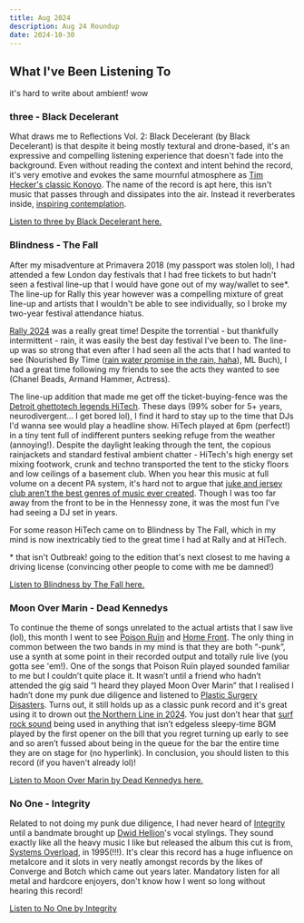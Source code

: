 ```yaml
---
title: Aug 2024
description: Aug 24 Roundup
date: 2024-10-30
---
```


## What I've Been Listening To

it's hard to write about ambient! wow

### three - Black Decelerant

What draws me to Reflections Vol. 2: Black Decelerant (by Black Decelerant) is that despite it being mostly textural and drone-based, it's an expressive and compelling listening experience that doesn't fade into the background. Even without reading the context and intent behind the record, it's very emotive and evokes the same mournful atmosphere as [Tim Hecker's classic Konoyo](https://www.youtube.com/watch?v=90unmGG4eKI). The name of the record is apt here, this isn't music that passes through and dissipates into the air. Instead it reverberates inside, [inspiring contemplation](https://www.youtube.com/watch?v=1DsjL-NMXxY). 

[Listen to three by Black Decelerant here.](https://blackdecelerant.bandcamp.com/album/reflections-vol-2-black-decelerant)

### Blindness - The Fall

After my misadventure at Primavera 2018 (my passport was stolen lol), I had attended a few London day festivals that I had free tickets to but hadn't seen a festival line-up that I would have gone out of my way/wallet to see*. The line-up for Rally this year however was a compelling mixture of great line-up and artists that I wouldn't be able to see individually, so I broke my two-year festival attendance hiatus.

[Rally 2024](https://rallyrallyrally.co.uk/) was a really great time! Despite the torrential - but thankfully intermittent - rain, it was easily the best day festival I've been to. The line-up was so strong that even after I had seen all the acts that I had wanted to see (Nourished By Time ([rain water promise in the rain, haha](https://www.youtube.com/watch?v=k3eMTnsLXm8)), ML Buch), I had a great time following my friends to see the acts they wanted to see (Chanel Beads, Armand Hammer, Actress). 

The line-up addition that made me get off the ticket-buying-fence was the [Detroit ghettotech legends HiTech](https://www.youtube.com/watch?v=mPfDL_DMggg). These days (99% sober for 5+ years, neurodivergent... I get bored lol), I find it hard to stay up to the time that DJs I'd wanna see would play a headline show. HiTech played at 6pm (perfect!) in a tiny tent full of indifferent punters seeking refuge from the weather (annoying!). Despite the daylight leaking through the tent, the copious rainjackets and standard festival ambient chatter - HiTech's high energy set mixing footwork, crunk and techno transported the tent to the sticky floors and low ceilings of a basement club. When you hear this music at full volume on a decent PA system, it's hard not to argue that [juke and jersey club aren't the best genres of music ever created](https://www.youtube.com/watch?v=W3BK3SlRgKY). Though I was too far away from the front to be in the Hennessy zone, it was the most fun I've had seeing a DJ set in years. 

For some reason HiTech came on to Blindness by The Fall, which in my mind is now inextricably tied to the great time I had at Rally and at HiTech.

\* that isn't Outbreak! going to the edition that's next closest to me having a driving license (convincing other people to come with me be damned!)

[Listen to Blindness by The Fall here.](https://www.youtube.com/watch?v=eQPoVNrCZTk)

### Moon Over Marin - Dead Kennedys

To continue the theme of songs unrelated to the actual artists that I saw live (lol), this month I went to see [Poison Ruïn](https://poisonruin.bandcamp.com/) and [Home Front](https://arewenothomefront.bandcamp.com/). The only thing in common between the two bands in my mind is that they are both “-punk”, use a synth at some point in their recorded output and totally rule live (you gotta see 'em!). One of the songs that Poison Ruïn played sounded familiar to me but I couldn’t quite place it. It wasn’t until a friend who hadn’t attended the gig said “I heard they played Moon Over Marin” that I realised I hadn’t done my punk due diligence and listened to [Plastic Surgery Disasters](https://en.wikipedia.org/wiki/Plastic_Surgery_Disasters). Turns out, it still holds up as a classic punk record and it's great using it to drown out [the Northern Line in 2024](https://www.youtube.com/watch?v=x4JRiZmGVMo). You just don’t hear that [surf rock sound](https://www.youtube.com/watch?v=FIyPQnVscnI) being used in anything that isn’t edgeless sleepy-time BGM played by the first opener on the bill that you regret turning up early to see and so aren’t fussed about being in the queue for the bar the entire time they are on stage for (no hyperlink). In conclusion, you should listen to this record (if you haven't already lol)!

[Listen to Moon Over Marin by Dead Kennedys here.](https://www.youtube.com/watch?v=PLi56RkeDYs)

### No One - Integrity

Related to not doing my punk due diligence, I had never heard of [Integrity](https://en.wikipedia.org/wiki/Integrity_(band)) until a bandmate brought up [Dwid Hellion](https://en.wikipedia.org/wiki/Integrity_(band))'s vocal stylings. They sound exactly like all the heavy music I like but released the album this cut is from, [Systems Overload](https://integrity.bandcamp.com/album/systems-overload), in 1995(!!!). It's clear this record has a huge influence on metalcore and it slots in very neatly amongst records by the likes of Converge and Botch which came out years later. Mandatory listen for all metal and hardcore enjoyers, don't know how I went so long without hearing this record!

[Listen to No One by Integrity](https://www.youtube.com/watch?v=Ykb4XqPJu9A)

